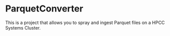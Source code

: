 # ParquetConverter
This is a project that allows you to spray and ingest Parquet files on a HPCC Systems Cluster.
